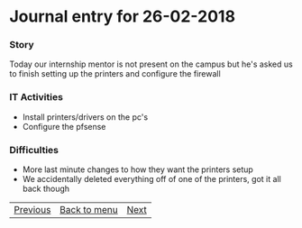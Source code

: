 # Journal entry for 26-02-2018

### Story

Today our internship mentor is not present on the campus but he's asked us to finish setting up the printers and configure the firewall

### IT Activities

- Install printers/drivers on the pc's
- Configure the pfsense

### Difficulties

- More last minute changes to how they want the printers setup
- We accidentally deleted everything off of one of the printers, got it all back though

<table><tr><td><a href="23-02.html">Previous</a></td><td><a href="../">Back to menu</a></td><td><a href="27-02.html">Next</a></td></tr></table>
